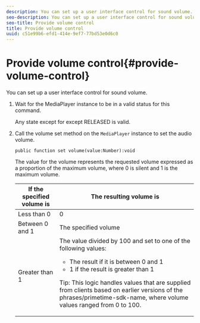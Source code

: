 ```yaml
---
description: You can set up a user interface control for sound volume.
seo-description: You can set up a user interface control for sound volume.
seo-title: Provide volume control
title: Provide volume control
uuid: c51e99b6-efd1-414e-9ef7-77bd53e0d6c0
---
```


# Provide volume control{#provide-volume-control}

You can set up a user interface control for sound volume.

1. Wait for the MediaPlayer instance to be in a valid status for this command.

   Any state except for except RELEASED is valid.
1. Call the volume set method on the `MediaPlayer` instance to set the audio volume.

   ```    
   public function set volume(value:Number):void
   ```

   The value for the volume represents the requested volume expressed as a proportion of the maximum volume, where 0 is silent and 1 is the maximum volume.

   <table id="table_144A2B1260374FBE8D976194F602DDC7"> 
   <thead> 
   <tr> 
      <th colname="col1" class="entry"> If the specified volume is </th> 
      <th colname="col2" class="entry"> The resulting volume is </th> 
   </tr> 
   </thead>
   <tbody> 
   <tr> 
      <td colname="col1"> Less than 0 </td> 
      <td colname="col2"> 0 </td> 
   </tr> 
   <tr> 
      <td colname="col1"> Between 0 and 1 </td> 
      <td colname="col2"> The specified volume </td> 
   </tr> 
   <tr> 
      <td colname="col1"> Greater than 1 </td> 
      <td colname="col2"> The value divided by 100 and set to one of the following values: 
      <ul id="ul_8C2282F0EDC44A408820F5768709214F"> 
      <li id="li_B00BC6F4812D4000891358F762C8E492">The result if it is between 0 and 1 </li> 
      <li id="li_03B7F30662554F299320040CAC2DEB7A">1 if the result is greater than 1 </li> 
      </ul> <p>Tip:  This logic handles values that are supplied from clients based on earlier versions of the 
      <span class="codeph">phrases/primetime-sdk-name</span>, where volume values ranged from 0 to 100. </p> </td> 
   </tr> 
   </tbody> 
   </table>
